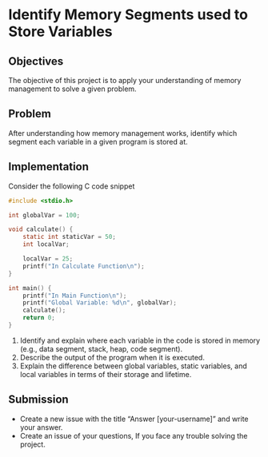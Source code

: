 # Identify Memory Segments used to Store Variables
## Objectives
The objective of this project is to apply your understanding of memory management to solve a given problem.

## Problem
After understanding how memory management works, identify which segment each variable in a given program is stored at.


## Implementation
Consider the following C code snippet

```c
#include <stdio.h>

int globalVar = 100;

void calculate() {
    static int staticVar = 50;
    int localVar;

    localVar = 25;
    printf("In Calculate Function\n");
}

int main() {
    printf("In Main Function\n");
    printf("Global Variable: %d\n", globalVar);
    calculate();
    return 0;
}

```

1. Identify and explain where each variable in the code is stored in memory (e.g., data segment, stack, heap, code segment).
2. Describe the output of the program when it is executed.
3. Explain the difference between global variables, static variables, and local variables in terms of their storage and lifetime.

## Submission 
- Create a new issue with the title “Answer [your-username]” and write your answer.
- Create an issue of your questions, If you face any trouble solving the project.
